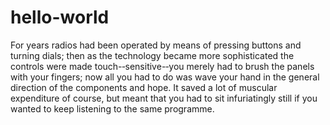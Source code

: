 # hello-world

For years radios
had been operated by means of pressing buttons and turning dials;
then as the technology became more sophisticated the controls were
made touch-‐sensitive-‐you merely had to brush the panels with your
fingers; now all you had to do was wave your hand in the general
direction of the components and hope. It saved a lot of muscular
expenditure of course, but meant that you had to sit infuriatingly still
if you wanted to keep listening to the same programme.
